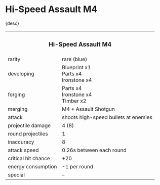 # Hi-Speed Assault M4

{desc}


<table>
  <tr>
    <th colspan="2"> <h3> Hi-Speed Assault M4 </h3> </th>
  </tr>
  <tr>
    <td> rarity </td>
    <td> rare (blue) </td> 
  </tr>
  <tr>
    <td> developing </td>
    <td> Blueprint x1 <br> Parts x4 <br> Ironstone x4 </td> 
  </tr>
  <tr>
    <td> forging </td>
    <td> Parts x4 <br> Ironstone x4 <br> Timber x2 </td> 
  </tr>
  <tr>
    <td> merging </td>
    <td> M4 + Assault Shotgun </td> 
  </tr>
  <tr>
    <td> attack </td>
    <td> shoots high-speed bullets at enemies </td> 
  </tr>
  <tr>
    <td> projectile damage </td>
    <td> 4 (8) </td> 
  </tr>
  <tr>
    <td> round projectiles </td>
    <td> 1 </td> 
  </tr>
  <tr>
    <td> inaccuracy </td>
    <td> 8 </td> 
  </tr>
  <tr>
    <td> attack speed </td>
    <td> 0.26s between each round </td> 
  </tr>
  <tr>
    <td> critical hit chance </td>
    <td> +20 </td> 
  </tr>
  <tr>
    <td> energy consumption </td>
    <td> -1 per round </td> 
  </tr>
  <tr>
    <td> special </td>
    <td> – </td> 
  </tr>
</table>
